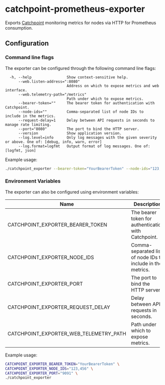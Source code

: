 # catchpoint-prometheus-exporter
Exports [Catchpoint](https://www.catchpoint.com) monitoring metrics for nodes via HTTP for Prometheus consumption.

## Configuration
### Command line flags
The exporter can be configured through the following command line flags:
```
  -h, --help                Show context-sensitive help.
      --web.listen-address=":8080"
                            Address on which to expose metrics and web interface.
      --web.telemetry-path="/metrics"
                            Path under which to expose metrics.
      --bearer-token=""     The bearer token for authentication with Catchpoint.
      --node-ids=""         Comma-separated list of node IDs to include in the metrics.
      --request-delay=1     Delay between API requests in seconds to manage rate limiting.
      --port="8080"         The port to bind the HTTP server.
      --version             Show application version.
      --log.level=info      Only log messages with the given severity or above. One of: [debug, info, warn, error]
      --log.format=logfmt   Output format of log messages. One of: [logfmt, json]
```

Example usage:
```sh
./catchpoint_exporter --bearer-token="YourBearerToken" --node-ids="123,456" --port="9091"
```

### Environment Variables
The exporter can also be configured using environment variables:

| Name                                      | Description                                        |
|-------------------------------------------|----------------------------------------------------|
| CATCHPOINT_EXPORTER_BEARER_TOKEN          | The bearer token for authentication with Catchpoint.|
| CATCHPOINT_EXPORTER_NODE_IDS              | Comma-separated list of node IDs to include in the metrics. |
| CATCHPOINT_EXPORTER_PORT                  | The port to bind the HTTP server.                  |
| CATCHPOINT_EXPORTER_REQUEST_DELAY         | Delay between API requests in seconds.             |
| CATCHPOINT_EXPORTER_WEB_TELEMETRY_PATH    | Path under which to expose metrics.                |

Example usage:
```sh
CATCHPOINT_EXPORTER_BEARER_TOKEN="YourBearerToken" \
CATCHPOINT_EXPORTER_NODE_IDS="123,456" \
CATCHPOINT_EXPORTER_PORT="9091" \
./catchpoint_exporter
```
